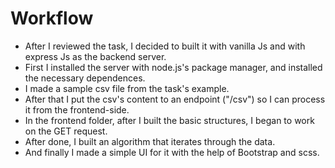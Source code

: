 # Workflow

* After I reviewed the task, I decided to built it with vanilla Js and with express Js as the backend server.
* First I installed the server with node.js's package manager, and installed the necessary dependences.
* I made a sample csv file from the task's example.
* After that I put the csv's content to an endpoint ("/csv") so I can process it from the frontend-side.
* In the frontend folder, after I built the basic structures, I began to work on the GET request.
* After done, I built an algorithm that iterates through the data.
* And finally I made a simple UI for it with the help of Bootstrap and scss.